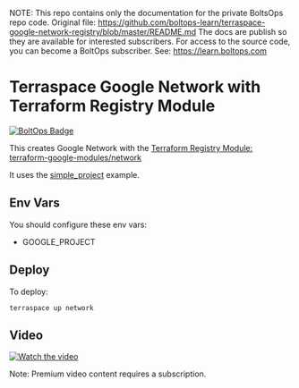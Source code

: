 <!-- note marker start -->
NOTE: This repo contains only the documentation for the private BoltsOps repo code.
Original file: https://github.com/boltops-learn/terraspace-google-network-registry/blob/master/README.md
The docs are publish so they are available for interested subscribers.
For access to the source code, you can become a BoltOps subscriber.
See: https://learn.boltops.com

<!-- note marker end -->

# Terraspace Google Network with Terraform Registry Module

[![BoltOps Badge](https://img.boltops.com/boltops/badges/boltops-badge.png)](https://www.boltops.com)

This creates Google Network with the [Terraform Registry Module: terraform-google-modules/network](https://registry.terraform.io/modules/terraform-google-modules/network/google/latest)

It uses the [simple_project](https://github.com/terraform-google-modules/terraform-google-network/tree/master/examples/simple_project) example.

## Env Vars

You should configure these env vars:

* GOOGLE_PROJECT

## Deploy

To deploy:

    terraspace up network

## Video

[![Watch the video](https://uploads-learn.boltops.com/gt31kops9rcsoq20oozu8ws2im34)](https://learn.boltops.com/courses/terraspace-gcp/lessons/terraspace-google-network-with-terraform-registry-module)

Note: Premium video content requires a subscription.
